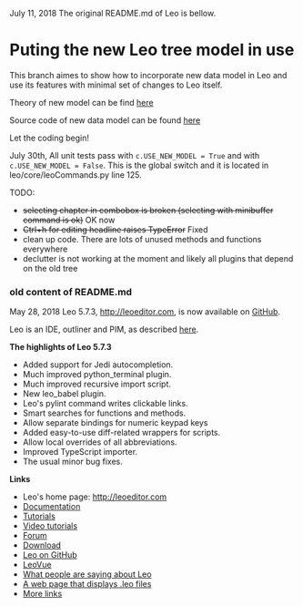 July 11, 2018
The original README.md of Leo is bellow.

# Puting the new Leo tree model in use

This branch aimes to show how to incorporate new data model in Leo and use its
features with minimal set of changes to Leo itself.

Theory of new model can be find [here](https://computingart.net/category/leo.html)

Source code of new data model can be found [here](https://github.com/leo-editor/new-leo-model)

Let the coding begin!

July 30th,
All unit tests pass with `c.USE_NEW_MODEL = True` and with `c.USE_NEW_MODEL = False`.
This is the global switch and it is located in leo/core/leoCommands.py line 125.

TODO:

- ~~selecting chapter in combobox is broken (selecting with minibuffer command is ok)~~ OK now
- ~~Ctrl+h for editing headline raises TypeError~~ Fixed
- clean up code. There are lots of unused methods and functions everywhere
- declutter is not working at the moment and likely all plugins that depend on the old tree


### old content of README.md

May 28, 2018
Leo 5.7.3, http://leoeditor.com, is now available on
[GitHub](https://github.com/leo-editor/leo-editor).

Leo is an IDE, outliner and PIM, as described [here](http://leoeditor.com/preface.html).

**The highlights of Leo 5.7.3**

- Added support for Jedi autocompletion.
- Much improved python_terminal plugin.
- Much improved recursive import script.
- New leo_babel plugin.
- Leo's pylint command writes clickable links.
- Smart searches for functions and methods.
- Allow separate bindings for numeric keypad keys
- Added easy-to-use diff-related wrappers for scripts.
- Allow local overrides of all abbreviations.
- Improved TypeScript importer.
- The usual minor bug fixes.

**Links**

- Leo's home page: http://leoeditor.com
- [Documentation](http://leoeditor.com/leo_toc.html)
- [Tutorials](http://leoeditor.com/tutorial.html)
- [Video tutorials](http://leoeditor.com/screencasts.html)
- [Forum](http://groups.google.com/group/leo-editor)
- [Download](http://sourceforge.net/projects/leo/files/)
- [Leo on GitHub](https://github.com/leo-editor/leo-editor)
- [LeoVue](https://github.com/kaleguy/leovue#leo-vue)
- [What people are saying about Leo](http://leoeditor.com/testimonials.html)
- [A web page that displays .leo files](http://leoeditor.com/load-leo.html)
- [More links](http://leoeditor.com/leoLinks.html)
